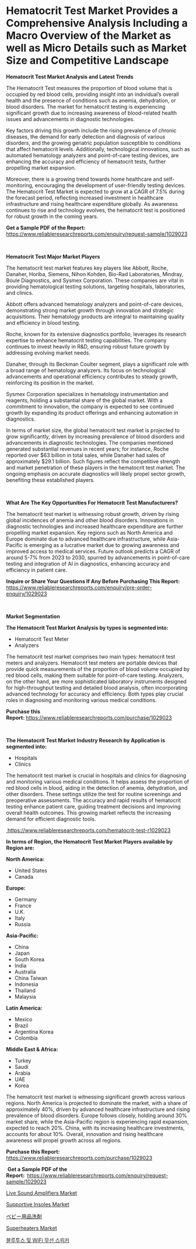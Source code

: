 <p><h1>Hematocrit Test Market Provides a Comprehensive Analysis Including a Macro Overview of the Market as well as Micro Details such as Market Size and Competitive Landscape</h1></p><p><strong>Hematocrit Test Market Analysis and Latest Trends</strong></p>
<p><p>The Hematocrit Test measures the proportion of blood volume that is occupied by red blood cells, providing insight into an individual’s overall health and the presence of conditions such as anemia, dehydration, or blood disorders. The market for hematocrit testing is experiencing significant growth due to increasing awareness of blood-related health issues and advancements in diagnostic technologies. </p><p>Key factors driving this growth include the rising prevalence of chronic diseases, the demand for early detection and diagnosis of various disorders, and the growing geriatric population susceptible to conditions that affect hematocrit levels. Additionally, technological innovations, such as automated hematology analyzers and point-of-care testing devices, are enhancing the accuracy and efficiency of hematocrit tests, further propelling market expansion.</p><p>Moreover, there is a growing trend towards home healthcare and self-monitoring, encouraging the development of user-friendly testing devices. The Hematocrit Test Market is expected to grow at a CAGR of 7.5% during the forecast period, reflecting increased investment in healthcare infrastructure and rising healthcare expenditure globally. As awareness continues to rise and technology evolves, the hematocrit test is positioned for robust growth in the coming years.</p></p>
<p><strong>Get a Sample PDF of the Report:&nbsp;</strong> <a href="https://www.reliableresearchreports.com/enquiry/request-sample/1029023">https://www.reliableresearchreports.com/enquiry/request-sample/1029023</a></p>
<p>&nbsp;</p>
<p><strong>Hematocrit Test Major Market Players</strong></p>
<p><p>The hematocrit test market features key players like Abbott, Roche, Danaher, Horiba, Siemens, Nihon Kohden, Bio-Rad Laboratories, Mindray, Boule Diagnostics, and Sysmex Corporation. These companies are vital in providing hematological testing solutions, targeting hospitals, laboratories, and clinics.</p><p>Abbott offers advanced hematology analyzers and point-of-care devices, demonstrating strong market growth through innovation and strategic acquisitions. Their hematology products are integral to maintaining quality and efficiency in blood testing.</p><p>Roche, known for its extensive diagnostics portfolio, leverages its research expertise to enhance hematocrit testing capabilities. The company continues to invest heavily in R&D, ensuring robust future growth by addressing evolving market needs.</p><p>Danaher, through its Beckman Coulter segment, plays a significant role with a broad range of hematology analyzers. Its focus on technological advancements and operational efficiency contributes to steady growth, reinforcing its position in the market.</p><p>Sysmex Corporation specializes in hematology instrumentation and reagents, holding a substantial share of the global market. With a commitment to innovation, the company is expected to see continued growth by expanding its product offerings and enhancing automation in diagnostics.</p><p>In terms of market size, the global hematocrit test market is projected to grow significantly, driven by increasing prevalence of blood disorders and advancements in diagnostic technologies. The companies mentioned generated substantial revenues in recent years; for instance, Roche reported over $63 billion in total sales, while Danaher had sales of approximately $29.1 billion. Such figures reflect the competitive strength and market penetration of these players in the hematocrit test market. The ongoing emphasis on accurate diagnostics will likely propel sector growth, benefiting these established players.</p></p>
<p>&nbsp;</p>
<p><strong>What Are The Key Opportunities For Hematocrit Test Manufacturers?</strong></p>
<p><p>The hematocrit test market is witnessing robust growth, driven by rising global incidences of anemia and other blood disorders. Innovations in diagnostic technologies and increased healthcare expenditure are further propelling market expansion. Key regions such as North America and Europe dominate due to advanced healthcare infrastructure, while Asia-Pacific is emerging as a lucrative market due to growing awareness and improved access to medical services. Future outlook predicts a CAGR of around 5-7% from 2023 to 2030, spurred by advancements in point-of-care testing and integration of AI in diagnostics, enhancing accuracy and efficiency in patient care.</p></p>
<p><strong>Inquire or Share Your Questions If Any Before Purchasing This Report:</strong> <a href="https://www.reliableresearchreports.com/enquiry/pre-order-enquiry/1029023">https://www.reliableresearchreports.com/enquiry/pre-order-enquiry/1029023</a></p>
<p>&nbsp;</p>
<p><strong>Market Segmentation</strong></p>
<p><strong>The Hematocrit Test Market Analysis by types is segmented into:</strong></p>
<p><ul><li>Hematocrit Test Meter</li><li>Analyzers</li></ul></p>
<p><p>The hematocrit test market comprises two main types: hematocrit test meters and analyzers. Hematocrit test meters are portable devices that provide quick measurements of the proportion of blood volume occupied by red blood cells, making them suitable for point-of-care testing. Analyzers, on the other hand, are more sophisticated laboratory instruments designed for high-throughput testing and detailed blood analysis, often incorporating advanced technology for accuracy and efficiency. Both types play crucial roles in diagnosing and monitoring various medical conditions.</p></p>
<p><strong>Purchase this Report:&nbsp;</strong><a href="https://www.reliableresearchreports.com/purchase/1029023">https://www.reliableresearchreports.com/purchase/1029023</a></p>
<p>&nbsp;</p>
<p><strong>The Hematocrit Test Market Industry Research by Application is segmented into:</strong></p>
<p><ul><li>Hospitals</li><li>Clinics</li></ul></p>
<p><p>The hematocrit test market is crucial in hospitals and clinics for diagnosing and monitoring various medical conditions. It helps assess the proportion of red blood cells in blood, aiding in the detection of anemia, dehydration, and other disorders. These settings utilize the test for routine screenings and preoperative assessments. The accuracy and rapid results of hematocrit testing enhance patient care, guiding treatment decisions and improving overall health outcomes. This growing market reflects the increasing demand for efficient diagnostic tools.</p></p>
<p><a href="https://www.reliableresearchreports.com/hematocrit-test-r1029023">&nbsp;https://www.reliableresearchreports.com/hematocrit-test-r1029023</a></p>
<p><strong>In terms of Region, the Hematocrit Test Market Players available by Region are:</strong></p>
<p>
    <p> <strong> North America: </strong>
        <ul>
            <li>United States</li>
            <li>Canada</li>
        </ul>
        </p> 
    <p> <strong> Europe: </strong>
        <ul>
            <li>Germany</li>
            <li>France</li>
            <li>U.K.</li>
            <li>Italy</li>
            <li>Russia</li>
        </ul>
        </p> 
    <p> <strong> Asia-Pacific: </strong>
        <ul>
            <li>China</li>
            <li>Japan</li>
            <li>South Korea</li>
            <li>India</li>
            <li>Australia</li>
            <li>China Taiwan</li>
            <li>Indonesia</li>
            <li>Thailand</li>
            <li>Malaysia</li>
        </ul>
        </p> 
    <p> <strong> Latin America: </strong>
        <ul>
            <li>Mexico</li>
            <li>Brazil</li>
            <li>Argentina Korea</li>
            <li>Colombia</li>
        </ul>
        </p> 
    <p> <strong> Middle East & Africa: </strong>
        <ul>
            <li>Turkey</li>
            <li>Saudi</li>
            <li>Arabia</li>
            <li>UAE</li>
            <li>Korea</li>
        </ul>
    </p>
    </p>
<p><p>The hematocrit test market is witnessing significant growth across various regions. North America is projected to dominate the market, with a share of approximately 40%, driven by advanced healthcare infrastructure and rising prevalence of blood disorders. Europe follows closely, holding around 30% market share, while the Asia-Pacific region is experiencing rapid expansion, expected to reach 20%. China, with its increasing healthcare investments, accounts for about 10%. Overall, innovation and rising healthcare awareness will propel growth across all regions.</p></p>
<p><strong>Purchase this Report: </strong><a href="https://www.reliableresearchreports.com/purchase/1029023">https://www.reliableresearchreports.com/purchase/1029023</a></p>
<p>&nbsp;<strong>Get a Sample PDF of the Report:&nbsp;&nbsp;</strong><a href="https://www.reliableresearchreports.com/enquiry/request-sample/1029023">https://www.reliableresearchreports.com/enquiry/request-sample/1029023</a></p>
<p><strong></strong></p>
<p><p><a href="https://medium.com/@stephaniewynterk14/live-sound-amplifiers-market-revolution-2024-2031-market-trends-shaping-the-next-decade-cdf37a629b3e">Live Sound Amplifiers Market</a></p><p><a href="https://www.linkedin.com/pulse/global-supportive-insoles-market-status-2024-2031-forecast-tyh2e?trackingId=uvcd0mulTHGM5qoT2gYFWA%3D%3D">Supportive Insoles Market</a></p><p><a href="https://medium.com/@ursulastark1948/baby-products-detergents-market-%E3%81%AE%E3%82%B0%E3%83%AD%E3%83%BC%E3%83%90%E3%83%AB%E5%B8%82%E5%A0%B4%E6%A6%82%E8%A6%81%E3%81%AF-%E4%B8%96%E7%95%8C%E3%81%8A%E3%82%88%E3%81%B3%E4%B8%BB%E8%A6%81%E5%B8%82%E5%A0%B4%E3%81%AB%E3%81%8A%E3%81%91%E3%82%8B%E6%A5%AD%E7%95%8C%E3%81%AB%E5%BD%B1%E9%9F%BF%E3%82%92%E4%B8%8E%E3%81%88%E3%82%8B%E4%B8%BB%E8%A6%81%E3%81%AA%E3%83%88%E3%83%AC%E3%83%B3%E3%83%89%E3%81%AB%E3%81%A4%E3%81%84%E3%81%A6-%E7%8B%AC%E8%87%AA%E3%81%AE%E8%A6%96%E7%82%B9%E3%82%92%E6%8F%90%E4%BE%9B%E3%81%97%E3%81%BE%E3%81%99-19d98e77081e">ベビー用品洗剤</a></p><p><a href="https://www.linkedin.com/pulse/booming-superheaters-market-sector-analysis-growth-projections-9c9se?trackingId=H8eboJ8ERBy129k9WLHglg%3D%3D">Superheaters Market</a></p><p><a href="https://medium.com/@joshuapierce88/%EB%B8%94%EB%A3%A8%ED%88%AC%EC%8A%A4-%EB%B0%8F-wifi-%EB%AC%B4%EC%84%A0-%EC%8A%A4%ED%94%BC%EC%BB%A4-%EC%8B%9C%EC%9E%A5%EC%9D%98-%EB%AF%B8%EB%9E%98-%EC%A0%84%EB%A7%9D-2031%EB%85%84%EA%B9%8C%EC%A7%80%EC%9D%98-%EC%9C%A0%EB%A7%9D-%EC%8B%9C%EC%9E%A5-%EB%8F%99%ED%96%A5-%EB%B0%8F-%EC%98%88%EC%B8%A1-d497977b3ffc">블루투스 및 WiFi 무선 스피커</a></p></p>